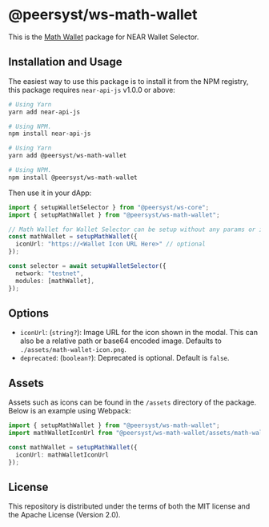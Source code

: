 # @peersyst/ws-math-wallet

This is the [Math Wallet](https://chrome.google.com/webstore/detail/math-wallet/afbcbjpbpfadlkmhmclhkeeodmamcflc) package for NEAR Wallet Selector.

## Installation and Usage

The easiest way to use this package is to install it from the NPM registry, this package requires `near-api-js` v1.0.0 or above:

```bash
# Using Yarn
yarn add near-api-js

# Using NPM.
npm install near-api-js
```

```bash
# Using Yarn
yarn add @peersyst/ws-math-wallet

# Using NPM.
npm install @peersyst/ws-math-wallet
```

Then use it in your dApp:

```ts
import { setupWalletSelector } from "@peersyst/ws-core";
import { setupMathWallet } from "@peersyst/ws-math-wallet";

// Math Wallet for Wallet Selector can be setup without any params or it can take few optional params, see options below.
const mathWallet = setupMathWallet({
  iconUrl: "https://<Wallet Icon URL Here>" // optional
});

const selector = await setupWalletSelector({
  network: "testnet",
  modules: [mathWallet],
});
```

## Options

- `iconUrl`: (`string?`): Image URL for the icon shown in the modal. This can also be a relative path or base64 encoded image. Defaults to `./assets/math-wallet-icon.png`.
- `deprecated`: (`boolean?`): Deprecated is optional. Default is `false`.

## Assets

Assets such as icons can be found in the `/assets` directory of the package. Below is an example using Webpack:

```ts
import { setupMathWallet } from "@peersyst/ws-math-wallet";
import mathWalletIconUrl from "@peersyst/ws-math-wallet/assets/math-wallet-icon.png";

const mathWallet = setupMathWallet({
  iconUrl: mathWalletIconUrl
});
```

## License

This repository is distributed under the terms of both the MIT license and the Apache License (Version 2.0).
